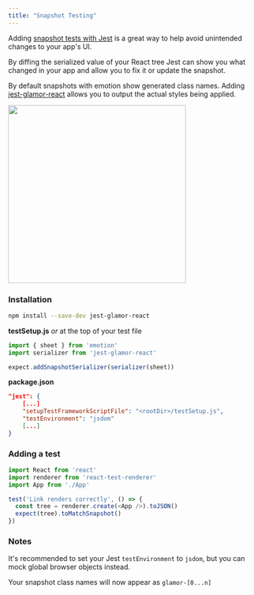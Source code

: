```yaml
---
title: "Snapshot Testing"
---
```


Adding
[snapshot tests with Jest](https://facebook.github.io/jest/docs/en/snapshot-testing.html)
is a great way to help avoid unintended changes to your app's UI.

By diffing the serialized value of your React tree Jest can show you what
changed in your app and allow you to fix it or update the snapshot.

By default snapshots with emotion show generated class names. Adding
[jest-glamor-react](https://github.com/kentcdodds/jest-glamor-react) allows you
to output the actual styles being applied.

<img height="360px" src="https://user-images.githubusercontent.com/514026/31314015-02b79ca6-abc3-11e7-8f70-1edb31c7f43b.jpg"/>

### Installation

```bash
npm install --save-dev jest-glamor-react
```

**testSetup.js** _or_ at the top of your test file

```javascript
import { sheet } from 'emotion'
import serializer from 'jest-glamor-react'

expect.addSnapshotSerializer(serializer(sheet))
```

**package.json**

```json
"jest": {
	[...]
	"setupTestFrameworkScriptFile": "<rootDir>/testSetup.js",
	"testEnvironment": "jsdom"
	[...]
}
```

### Adding a test

```javascript
import React from 'react'
import renderer from 'react-test-renderer'
import App from './App'

test('Link renders correctly', () => {
  const tree = renderer.create(<App />).toJSON()
  expect(tree).toMatchSnapshot()
})
```

### Notes

It's recommended to set your Jest `testEnvironment` to `jsdom`, but you can mock
global browser objects instead.

Your snapshot class names will now appear as `glamor-[0...n]`
